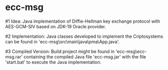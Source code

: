 # ecc-msg
#1 Idea: 
Java implementation of Diffie-Hellman key exchange protocol with AES-GCM-SIV based on JDK-19 Oracle provider.

#2 Implementation: 
Java classes developed to implement the Criptosystems can be found in 'ecc-msg\src\main\java\pma\App.java'.

#3 Compiled Version: 
Build project might be found in 'ecc-msg\ecc-msg.rar' containing the compiled Java file 'ecc-msg.jar' with the file 'start.bat' to execute the Java implementation.
